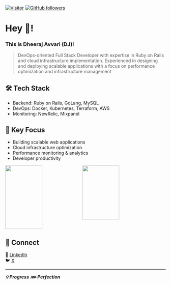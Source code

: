 [![Visitor](https://visitor-badge.laobi.icu/badge?page_id=avvari-da.avvari-da)](https://github.com/avvari-da) [![GitHub followers](https://img.shields.io/github/followers/avvari-da.svg?style=social&label=Follow)](https://github.com/avvari-da?tab=followers)

# Hey 👋!
### This is Dheeraj Avvari (DJ)!
> DevOps-oriented Full Stack Developer with expertise in Ruby on Rails and cloud infrastructure implementation. Experienced in designing and deploying scalable applications with a focus on performance optimization and infrastructure management

## 🛠 Tech Stack
- Backend: Ruby on Rails, GoLang, MySQL
- DevOps: Docker, Kubernetes, Terraform, AWS
- Monitoring: NewRelic, Mixpanel

## 🚀 Key Focus
- Building scalable web applications
- Cloud infrastructure optimization
- Performance monitoring & analytics
- Developer productivity

<div>
  <img style="float: left; width: 48%" align="middle" height="200px" src="https://github-readme-stats.vercel.app/api?username=avvari-da&count_private=true&show_icons=true&theme=radical" />
  <img style="float: left; width: 48%" align="middle" height="170px" src="https://github-readme-stats.vercel.app/api/top-langs/?username=avvari-da&layout=compact&theme=radical">
  <div style="clear: both"></div>
</div>

## 🤝 Connect
💼 [LinkedIn](https://www.linkedin.com/in/dheerajavvari/) <br/>
🐦 [X](https://x.com/avvari_da)

---
**_💡 Progress ⋙ Perfection_**
